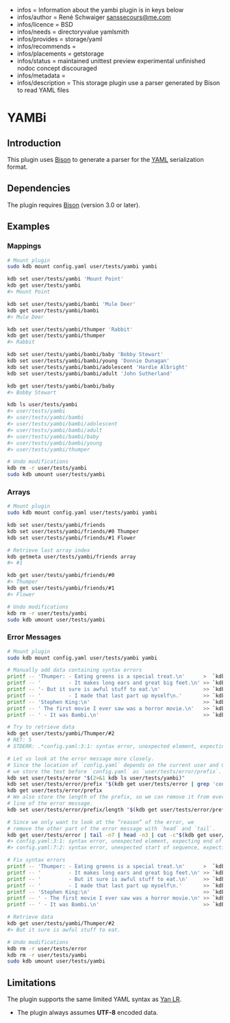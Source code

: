 - infos = Information about the yambi plugin is in keys below
- infos/author = René Schwaiger <sanssecours@me.com>
- infos/licence = BSD
- infos/needs = directoryvalue yamlsmith
- infos/provides = storage/yaml
- infos/recommends =
- infos/placements = getstorage
- infos/status = maintained unittest preview experimental unfinished nodoc concept discouraged
- infos/metadata =
- infos/description = This storage plugin use a parser generated by Bison to read YAML files

# YAMBi

## Introduction

This plugin uses [Bison](https://www.gnu.org/software/bison) to generate a parser for the [YAML](http://yaml.org) serialization format.

## Dependencies

The plugin requires [Bison](https://repology.org/metapackage/bison/versions) (version 3.0 or later).

## Examples

### Mappings

```sh
# Mount plugin
sudo kdb mount config.yaml user/tests/yambi yambi

kdb set user/tests/yambi 'Mount Point'
kdb get user/tests/yambi
#> Mount Point

kdb set user/tests/yambi/bambi 'Mule Deer'
kdb get user/tests/yambi/bambi
#> Mule Deer

kdb set user/tests/yambi/thumper 'Rabbit'
kdb get user/tests/yambi/thumper
#> Rabbit

kdb set user/tests/yambi/bambi/baby 'Bobby Stewart'
kdb set user/tests/yambi/bambi/young 'Donnie Dunagan'
kdb set user/tests/yambi/bambi/adolescent 'Hardie Albright'
kdb set user/tests/yambi/bambi/adult 'John Sutherland'

kdb get user/tests/yambi/bambi/baby
#> Bobby Stewart

kdb ls user/tests/yambi
#> user/tests/yambi
#> user/tests/yambi/bambi
#> user/tests/yambi/bambi/adolescent
#> user/tests/yambi/bambi/adult
#> user/tests/yambi/bambi/baby
#> user/tests/yambi/bambi/young
#> user/tests/yambi/thumper

# Undo modifications
kdb rm -r user/tests/yambi
sudo kdb umount user/tests/yambi
```

### Arrays

```sh
# Mount plugin
sudo kdb mount config.yaml user/tests/yambi yambi

kdb set user/tests/yambi/friends
kdb set user/tests/yambi/friends/#0 Thumper
kdb set user/tests/yambi/friends/#1 Flower

# Retrieve last array index
kdb getmeta user/tests/yambi/friends array
#> #1

kdb get user/tests/yambi/friends/#0
#> Thumper
kdb get user/tests/yambi/friends/#1
#> Flower

# Undo modifications
kdb rm -r user/tests/yambi
sudo kdb umount user/tests/yambi
```

### Error Messages

```sh
# Mount plugin
sudo kdb mount config.yaml user/tests/yambi yambi

# Manually add data containing syntax errors
printf -- 'Thumper: - Eating greens is a special treat.\n'      >  `kdb file user/tests/yambi`
printf -- '         - It makes long ears and great big feet.\n' >> `kdb file user/tests/yambi`
printf -- '- But it sure is awful stuff to eat.\n'              >> `kdb file user/tests/yambi`
printf -- '         - I made that last part up myself\n.'       >> `kdb file user/tests/yambi`
printf -- 'Stephen King:\n'                                     >> `kdb file user/tests/yambi`
printf -- ' The first movie I ever saw was a horror movie.\n'   >> `kdb file user/tests/yambi`
printf -- ' - It was Bambi.\n'                                  >> `kdb file user/tests/yambi`

# Try to retrieve data
kdb get user/tests/yambi/Thumper/#2
# RET: 5
# STDERR: .*config.yaml:3:1: syntax error, unexpected element, expecting end of map or key.*

# Let us look at the error message more closely.
# Since the location of `config.yaml` depends on the current user and OS,
# we store the text before `config.yaml` as `user/tests/error/prefix`.
kdb set user/tests/error "$(2>&1 kdb ls user/tests/yambi)"
kdb set user/tests/error/prefix "$(kdb get user/tests/error | grep 'config.yaml' | head -1 | sed -E 's/(.*)config.yaml.*/\1/')"
kdb get user/tests/error/prefix
# We also store the length of the prefix, so we can remove it from every
# line of the error message.
kdb set user/tests/error/prefix/length "$(kdb get user/tests/error/prefix | wc -c | sed 's/[ ]*//g')"

# Since we only want to look at the “reason” of the error, we
# remove the other part of the error message with `head` and `tail`.
kdb get user/tests/error | tail -n7 | head -n3 | cut -c"$(kdb get user/tests/error/prefix/length | tr -d '\n')"-
#> config.yaml:3:1: syntax error, unexpected element, expecting end of map or key
#> config.yaml:7:2: syntax error, unexpected start of sequence, expecting end of map or key

# Fix syntax errors
printf -- 'Thumper: - Eating greens is a special treat.\n'      >  `kdb file user/tests/yambi`
printf -- '         - It makes long ears and great big feet.\n' >> `kdb file user/tests/yambi`
printf -- '         - But it sure is awful stuff to eat.\n'     >> `kdb file user/tests/yambi`
printf -- '         - I made that last part up myself\n.'       >> `kdb file user/tests/yambi`
printf -- 'Stephen King:\n'                                     >> `kdb file user/tests/yambi`
printf -- ' - The first movie I ever saw was a horror movie.\n' >> `kdb file user/tests/yambi`
printf -- ' - It was Bambi.\n'                                  >> `kdb file user/tests/yambi`

# Retrieve data
kdb get user/tests/yambi/Thumper/#2
#> But it sure is awful stuff to eat.

# Undo modifications
kdb rm -r user/tests/error
kdb rm -r user/tests/yambi
sudo kdb umount user/tests/yambi
```

## Limitations

The plugin supports the same limited YAML syntax as [Yan LR](../yanlr/).

- The plugin always assumes **UTF-8** encoded data.
